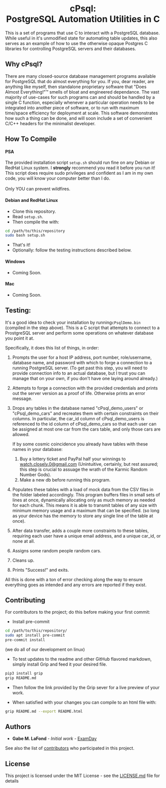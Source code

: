 <h1 align="center">cPsql:<br>PostgreSQL Automation Utilities in C</h1>

This is a set of programs that use C to interact with a PostgreSQL database. While useful in it's
unmodified state for automating table updates, this also serves as an example of how to use the
otherwise opaque Postgres C libraries for controlling PostgreSQL servers
and their databases.

## Why cPsql?
There are many closed-source database management programs available for PostgreSQL that do almost
everything for you. If you, dear reader, are anything like myself, then standalone
proprietary software that "Does Almost Everything!"&trade; smells of bloat and engineered
dependance. The vast majority of use-cases for such programs can and should be
handled by a single C function, especially whenever a particular operation needs to be
integrated into another piece of software, or to run with maximum time/space efficiency for
deployment at scale. This software demonstrates how such a thing can be done, and will soon include
a set of convenient C/C++ headers for the minimalist developer.
## How To Compile
#### PSA
The provided installation script `setup.sh` should run fine on any Debian or RedHat Linux
system. I <strong>strongly</strong> recommend you read it before you run it! This script does
require sudo privileges and confident as I am in my own code, you will know your computer
better than I do.
<br><br>
Only YOU can prevent wildfires.
#### Debian and RedHat Linux
- Clone this repository.
- Read `setup.sh`.
- Then compile the with:
```bash
cd /path/to/this/repository
sudo bash setup.sh
```
- That's it!
- Optionally: follow the testing instructions described below.
#### Windows
- Coming Soon.
#### Mac
- Coming Soon.
## Testing:
It's a good idea to check your installation by running`cPsqlDemo.bin` (compiled in the step above).
This is a C script that attempts to connect to a ProstgreSQL
server and perform some operations on whatever database you point it at.

Specifically, it does this list of things, in order:

1. Prompts the user for a host IP address, port number, role/username, database name,
and password with which to forge a connection to a running PostgreSQL server.
(To get past this step, you will need to provide connection info to an actual database,
but I trust you can manage that on your own, if you don't have one laying
around already.)

2. Attempts to forge a connection with the provided credentials and prints out the server version as a proof of life. Otherwise prints an error message.

3. Drops any tables in the database named "cPsql_demo_users" or "cPsql_demo_cars" and
recreates them with certain constraints on their columns.
In particular, the car_id column of cPsql_demo_users is referenced to the id column of
cPsql_demo_cars so that each user can be assigned at most one car from the cars table, and only
those cars are allowed.

    If by some cosmic coincidence you
    already have tables with these names in your database:

    1. Buy a lottery ticket and PayPal
    half your winnings to watch.closely.0@gmail.com (Unintuitive, certainly, but rest
    assured; this step is crucial to assuage the wrath of the Karmic Random
    Number Gods).
    2. Make a new db before running this program.

5. Populates these tables with a load of mock data from the CSV files in the folder labeled
accordingly. This program buffers files in small sets of lines at
once, dynamically allocating only as much memory as needed for each chunk. This means it is able to
transmit tables of any size with minimum memory usage and a maximum that can be specified. (so long as your device has the memory to
store any single line of the table at once).


6. After data transfer, adds a couple more constraints to these tables,
requiring each user have a unique email address, and a unique car_id, or none at all.

7. Assigns some random people random cars.

8. Cleans up.

9. Prints "Success!" and exits.

All this is done with a ton of error checking along the way to ensure everything goes as intended
and any errors are reported if they exist.
##

## Contributing
For contributors to the project; do this before making your first commit:

- Install pre-commit
```bash
cd /path/to/this/repository/
sudo apt install pre-commit
pre-commit install
```
(we do all of our development on linux)

- To test updates to the readme and other GitHub flavored markdown, simply install Grip
and feed it your desired file.
```bash
pip3 install grip
grip README.md
```
- Then follow the link provided by the Grip sever for a live preview of your work.

- When satisfied with your changes you can compile to an html file with:
```bash
grip README.md --export README.html
```
## Authors

* **Gabe M. LaFond** - *Initial work* - [ExamDay](https://github.com/ExamDay)

See also the list of [contributors](https://github.com/ExamDay/cPsql/contributors) who participated in this project.

## License

This project is licensed under the MIT License - see the [LICENSE.md](LICENSE.md) file for details
